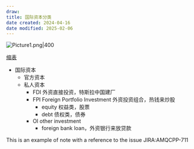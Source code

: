 ```yaml
---
draw:
title: 国际资本分类
date created: 2024-04-16
date modified: 2025-02-06
---
```


![Picture1.png|400](https://imagehosting4picgo.oss-cn-beijing.aliyuncs.com/imagehosting/fix-dir%2Fliuyishou%2Ftmp%2F2024%2F05%2F05%2F19-07-09-8ad69e4747779feea107d55b67ec8c5f-Picture1-f1ab16.png?x-oss-process=image/resize,l_400)

<!-- more -->

[缩表](缩表.md)

- 国际资本
	- 官方资本
	- 私人资本
		- FDI 外资直接投资，特斯拉中国建厂
		- FPI Foreign Portfolio Investment 外资投资组合，热钱来炒股
			- equity 权益类，股票
			- debt 债权类，债券
		- OI other investment
			- foreign bank loan，外资银行来放贷款

This is an example of note with a reference to the issue JIRA:AMQCPP-711
